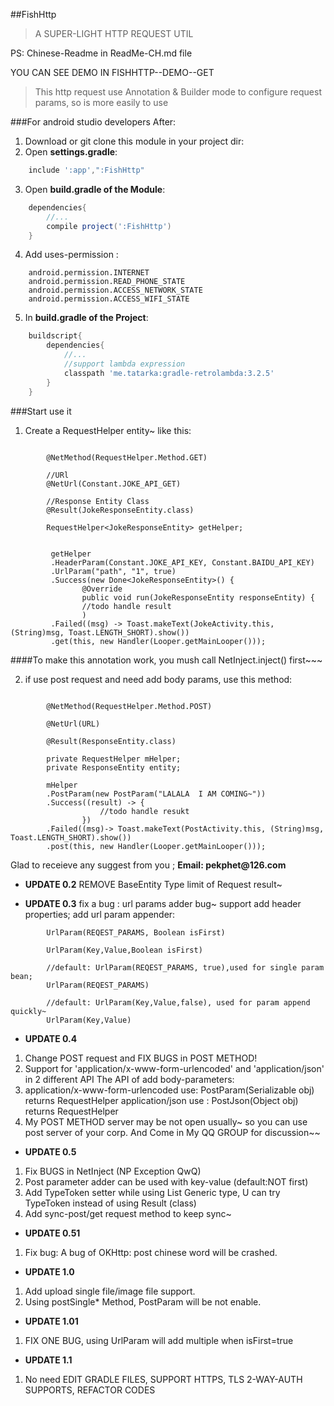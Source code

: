 ##FishHttp
>A SUPER-LIGHT HTTP REQUEST UTIL

PS: Chinese-Readme in ReadMe-CH.md file

YOU CAN SEE DEMO IN FISHHTTP--DEMO--GET

>This http request use Annotation & Builder mode to configure request params, so is more easily to use

###For android studio developers
After:
1. Download or git clone this module in your project dir:
2. Open __settings.gradle__:
```settings.gradle
    include ':app',":FishHttp"

```

3. Open __build.gradle of the Module__:
```build.gradle
    dependencies{
        //...
        compile project(':FishHttp')
    }

```
4. Add uses-permission :
```AndroidManifest
    android.permission.INTERNET
    android.permission.READ_PHONE_STATE
    android.permission.ACCESS_NETWORK_STATE
    android.permission.ACCESS_WIFI_STATE
```
 
5. In __build.gradle of the Project__: 
```build.gradle
    buildscript{
        dependencies{
            //...
            //support lambda expression
            classpath 'me.tatarka:gradle-retrolambda:3.2.5'
        }
    }

```

###Start use it
1. Create a RequestHelper entity~ like this:

```
        
        @NetMethod(RequestHelper.Method.GET)
        
        //URl
        @NetUrl(Constant.JOKE_API_GET)
        
        //Response Entity Class
        @Result(JokeResponseEntity.class)
        
        RequestHelper<JokeResponseEntity> getHelper;
        
        
         getHelper
         .HeaderParam(Constant.JOKE_API_KEY, Constant.BAIDU_API_KEY)
         .UrlParam("path", "1", true)
         .Success(new Done<JokeResponseEntity>() {
                @Override
                public void run(JokeResponseEntity responseEntity) {
                //todo handle result
                )
         .Failed((msg) -> Toast.makeText(JokeActivity.this, (String)msg, Toast.LENGTH_SHORT).show())
         .get(this, new Handler(Looper.getMainLooper()));

```

####To make this annotation work, you mush call NetInject.inject() first~~~


2. if use post request and need add body params, use this method:
```

        @NetMethod(RequestHelper.Method.POST)
        
        @NetUrl(URL)
        
        @Result(ResponseEntity.class)
        
        private RequestHelper mHelper;
        private ResponseEntity entity;
        
        mHelper
        .PostParam(new PostParam("LALALA  I AM COMING~"))
        .Success((result) -> {
                    //todo handle resukt
                })
        .Failed((msg)-> Toast.makeText(PostActivity.this, (String)msg, Toast.LENGTH_SHORT).show())
        .post(this, new Handler(Looper.getMainLooper()));

```

Glad to receieve any suggest from you ; __Email: pekphet@126.com__

- __UPDATE 0.2__ REMOVE BaseEntity Type limit of Request result~

- __UPDATE 0.3__
fix a bug : url params adder bug~ 
support add header properties;
add url param appender:
```
        UrlParam(REQEST_PARAMS, Boolean isFirst)
        
        UrlParam(Key,Value,Boolean isFirst)
        
        //default: UrlParam(REQEST_PARAMS, true),used for single param bean;
        UrlParam(REQEST_PARAMS) 
        
        //default: UrlParam(Key,Value,false), used for param append quickly~
        UrlParam(Key,Value)
```

- __UPDATE 0.4__
1. Change POST request and FIX BUGS in POST METHOD!
2. Support for 'application/x-www-form-urlencoded' and 'application/json' in 2 different API
The API of add body-parameters:
3. application/x-www-form-urlencoded use: PostParam(Serializable obj) returns RequestHelper 
application/json use : PostJson(Object obj) returns RequestHelper
4. My POST METHOD server may be not open usually~ so you can use post server of your corp.
And Come in My QQ GROUP for discussion~~

- __UPDATE 0.5__
1. Fix BUGS in NetInject (NP Exception QwQ)
2. Post parameter adder can be used with key-value (default:NOT first)
3. Add TypeToken setter while using List Generic type, U can try TypeToken instead of using Result (class)
4. Add sync-post/get request method to keep sync~

- __UPDATE 0.51__
1. Fix bug: A bug of OKHttp: post chinese word will be crashed.

- __UPDATE 1.0__
1. Add upload single file/image file support.
2. Using postSingle* Method, PostParam will be not enable.

- __UPDATE 1.01__
1. FIX ONE BUG, using UrlParam will add multiple when isFirst=true

- __UPDATE 1.1__
1. No need EDIT GRADLE FILES, SUPPORT HTTPS, TLS 2-WAY-AUTH SUPPORTS, REFACTOR CODES